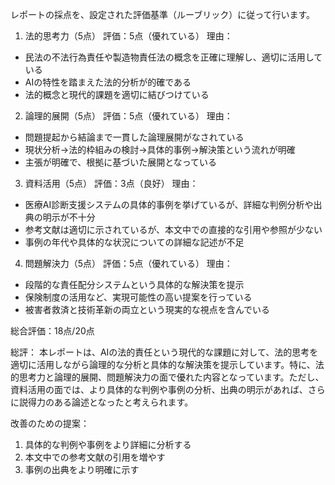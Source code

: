 レポートの採点を、設定された評価基準（ルーブリック）に従って行います。

1. 法的思考力（5点）
評価：5点（優れている）
理由：
- 民法の不法行為責任や製造物責任法の概念を正確に理解し、適切に活用している
- AIの特性を踏まえた法的分析が的確である
- 法的概念と現代的課題を適切に結びつけている

2. 論理的展開（5点）
評価：5点（優れている）
理由：
- 問題提起から結論まで一貫した論理展開がなされている
- 現状分析→法的枠組みの検討→具体的事例→解決策という流れが明確
- 主張が明確で、根拠に基づいた展開となっている

3. 資料活用（5点）
評価：3点（良好）
理由：
- 医療AI診断支援システムの具体的事例を挙げているが、詳細な判例分析や出典の明示が不十分
- 参考文献は適切に示されているが、本文中での直接的な引用や参照が少ない
- 事例の年代や具体的な状況についての詳細な記述が不足

4. 問題解決力（5点）
評価：5点（優れている）
理由：
- 段階的な責任配分システムという具体的な解決策を提示
- 保険制度の活用など、実現可能性の高い提案を行っている
- 被害者救済と技術革新の両立という現実的な視点を含んでいる

総合評価：18点/20点

総評：
本レポートは、AIの法的責任という現代的な課題に対して、法的思考を適切に活用しながら論理的な分析と具体的な解決策を提示しています。特に、法的思考力と論理的展開、問題解決力の面で優れた内容となっています。ただし、資料活用の面では、より具体的な判例や事例の分析、出典の明示があれば、さらに説得力のある論述となったと考えられます。

改善のための提案：
1. 具体的な判例や事例をより詳細に分析する
2. 本文中での参考文献の引用を増やす
3. 事例の出典をより明確に示す